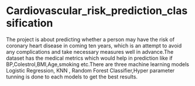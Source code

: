 # Cardiovascular_risk_prediction_classification
The project is about predicting whether a person may have the risk of coronary heart disease in coming ten years, which is an attempt to avoid any complications and take necessary measures well in advance.The dataset has the medical metrics which would help in prediction like if BP,Colestrol,BMI,Age,smoking etc.There are three machine learning models 
Logistic Regression,
KNN ,
Random Forest Classifier,Hyper parameter tunning is done to each models to get the best results.
